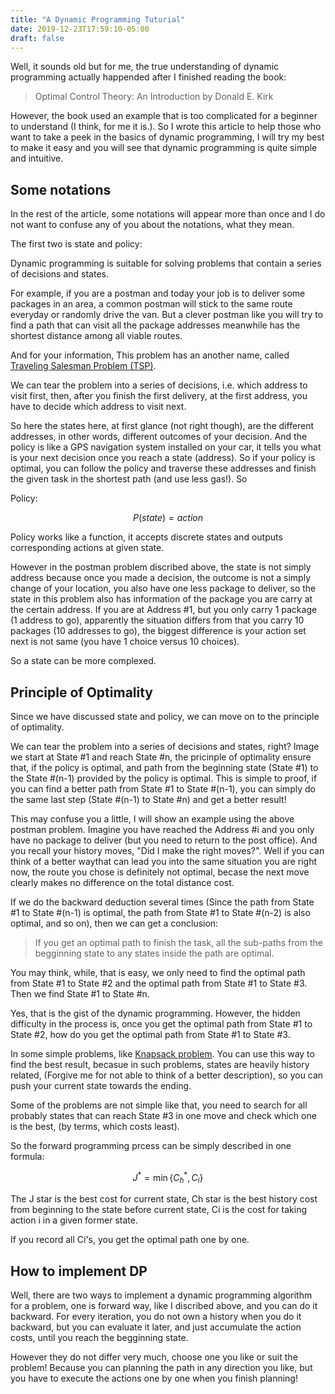 ```yaml
---
title: "A Dynamic Programming Tuturial"
date: 2019-12-23T17:59:10-05:00
draft: false
---
```


Well, it sounds old but for me, the true understanding of dynamic programming actually happended after I finished reading the book:

> Optimal Control Theory: An Introduction by Donald E. Kirk

However, the book used an example that is too complicated for a beginner to understand (I think, for me it is.). So I wrote this article to help those who want to take a peek in the basics of dynamic programming, I will try my best to make it easy and you will see that dynamic programming is quite simple and intuitive.

<!--more-->

## Some notations

In the rest of the article, some notations will appear more than once and I do not want to confuse any of you about the notations, what they mean.

The first two is state and policy:

Dynamic programming is suitable for solving problems that contain a series of decisions and states.

For example, if you are a postman and today your job is to deliver some packages in an area, a common postman will stick to the same route everyday or randomly drive the van. But a clever postman like you will try to find a path that can visit all the package addresses meanwhile has the shortest distance among all viable routes.

And for your information, This problem has an another name, called [Traveling Salesman Problem (TSP)](https://en.wikipedia.org/wiki/Travelling_salesman_problem).

We can tear the problem into a series of decisions, i.e. which address to visit first, then, after you finish the first delivery, at the first address, you have to decide which address to visit next.

So here the states here, at first glance (not right though), are the different addresses, in other words, different outcomes of your decision. And the policy is like a GPS navigation system installed on your car, it tells you what is your next decision once you reach a state (address). So if your policy is optimal, you can follow the policy and traverse these addresses and finish the given task in the shortest path (and use less gas!). So

Policy:

$$P(state)=action$$

Policy works like a function, it accepts discrete states and outputs corresponding actions at given state.

However in the postman problem discribed above, the state is not simply address because once you made a decision, the outcome is not a simply change of your location, you also have one less package to deliver, so the state in this problem also has information of the package you are carry at the certain address. If you are at Address #1, but you only carry 1 package (1 address to go), apparently the situation differs from that you carry 10 packages (10 addresses to go), the biggest difference is your action set next is not same (you have 1 choice versus 10 choices).

So a state can be more complexed.

## Principle of Optimality

Since we have discussed state and policy, we can move on to the principle of optimality.

We can tear the problem into a series of decisions and states, right? Image we start at State #1 and reach State #n, the pricinple of optimality ensure that, if the policy is optimal, and path from the beginning state (State #1) to the State #(n-1) provided by the policy is optimal. This is simple to proof, if you can find a better path from State #1 to State #(n-1), you can simply do the same last step (State #(n-1) to State #n) and get a better result!

This may confuse you a little, I will show an example using the above postman problem. Imagine you have reached the Address #i and you only have no package to deliver (but you need to return to the post office). And you recall your history moves, "Did I make the right moves?". Well if you can think of a better waythat can lead you into the same situation you are right now, the route you chose is definitely not optimal, becase the next move clearly makes no difference on the total distance cost.

If we do the backward deduction several times (Since the path from State #1 to State #(n-1) is optimal, the path from State #1 to State #(n-2) is also optimal, and so on), then we can get a conclusion: 

>If you get an optimal path to finish the task, all the sub-paths from the begginning state to any states inside the path are optimal.

You may think, while, that is easy, we only need to find the optimal path from State #1 to State #2 and the optimal path from State #1 to State #3. Then we find State #1 to State #n.

Yes, that is the gist of the dynamic programming. However, the hidden difficulty in the process is, once you get the optimal path from State #1 to State #2, how do you get the optimal path from State #1 to State #3.

In some simple problems, like [Knapsack problem](https://en.wikipedia.org/wiki/Knapsack_problem). You can use this way to find the best result, becasue in such problems, states are heavily history related, (Forgive me for not able to think of a better description), so you can push your current state towards the ending.

Some of the problems are not simple like that, you need to search for all probably states that can reach State #3 in one move and check which one is the best, (by terms, which costs least).

So the forward programming prcess can be simply described in one formula:

$$ J^\ast=\min\{C_h^\ast,C_i\}$$

The J star is the best cost for current state, Ch star is the best history cost from beginning to the state before current state, Ci is the cost for taking action i in a given former state.

If you record all Ci's, you get the optimal path one by one.

## How to implement DP

Well, there are two ways to implement a dynamic programming algorithm for a problem, one is forward way, like I discribed above, and you can do it backward. For every iteration, you do not own a history when you do it backward, but you can evaluate it later, and just accumulate the action costs, until you reach the begginning state.

However they do not differ very much, choose one you like or suit the problem! Because you can planning the path in any direction you like, but you have to execute the actions one by one when you finish planning!
